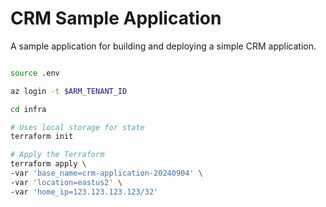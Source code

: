 # CRM Sample Application

A sample application for building and deploying a simple CRM application.

```bash

source .env

az login -t $ARM_TENANT_ID

cd infra

# Uses local storage for state
terraform init

# Apply the Terraform
terraform apply \
-var 'base_name=crm-application-20240904' \
-var 'location=eastus2' \
-var 'home_ip=123.123.123.123/32'
```